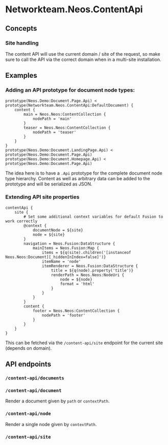 # Networkteam.Neos.ContentApi

## Concepts

### Site handling

The content API will use the current domain / site of the request, so make sure to call the API via the correct domain when in a multi-site installation.

## Examples

### Adding an API prototype for document node types:

    prototype(Neos.Demo:Document.Page.Api) < prototype(Networkteam.Neos.ContentApi:DefaultDocument) {
        content {
            main = Neos.Neos:ContentCollection {
                nodePath = 'main'
            }
            teaser = Neos.Neos:ContentCollection {
                nodePath = 'teaser'
            }
        }
    }
    prototype(Neos.Demo:Document.LandingPage.Api) < prototype(Neos.Demo:Document.Page.Api)
    prototype(Neos.Demo:Document.Homepage.Api) < prototype(Neos.Demo:Document.Page.Api)

The idea here is to have a `.Api` prototype for the complete document
node type hierarchy.
Content as well as arbitrary data can be added to the prototype and will be
serialized as JSON.

### Extending API site properties

    contentApi {
        site {
            # Set some additional context variables for default Fusion to work correctly
            @context {
                documentNode = ${site}
                node = ${site}
            }
            navigation = Neos.Fusion:DataStructure {
                mainItems = Neos.Fusion:Map {
                    items = ${q(site).children('[instanceof Neos.Neos:Document][_hiddenInIndex=false]')}
                    itemName = 'node'
                    itemRenderer = Neos.Fusion:DataStructure {
                        title = ${q(node).property('title')}
                        renderPath = Neos.Neos:NodeUri {
                            node = ${node}
                            format = 'html'
                        }
                    }
                }
            }
            content {
                footer = Neos.Neos:ContentCollection {
                    nodePath = 'footer'
                }
            }
        }
    }

This can be fetched via the `/content-api/site` endpoint for the current site (depends on domain).

## API endpoints

### `/content-api/documents`

### `/content-api/document`

Render a document given by `path` or `contextPath`.

### `/content-api/node`

Render a single node given by `contextPath`.

### `/content-api/site`
